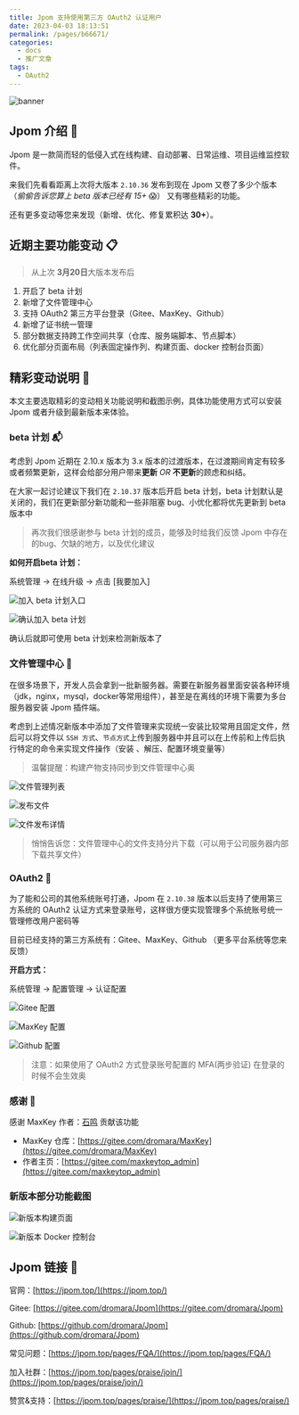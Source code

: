 ```yaml
---
title: Jpom 支持使用第三方 OAuth2 认证用户
date: 2023-04-03 18:13:51
permalink: /pages/b66671/
categories:
  - docs
  - 推广文章
tags:
  - OAuth2
---
```


![banner](https://jpom.top/images/tutorial/oauth2-article/banner.png)

## Jpom 介绍 📢

Jpom 是一款简而轻的低侵入式在线构建、自动部署、日常运维、项目运维监控软件。

来我们先看看距离上次将大版本 `2.10.36` 发布到现在 Jpom 又卷了多少个版本（*偷偷告诉您算上 beta 版本已经有 15+* 😱） 又有哪些精彩的功能。

还有更多变动等您来发现（新增、优化、修复累积达 **30+**）。

## 近期主要功能变动 📋

> 从上次 **3月20日**大版本发布后

1. 开启了 beta 计划
2. 新增了文件管理中心
3. 支持 OAuth2 第三方平台登录（Gitee、MaxKey、Github）
4. 新增了证书统一管理
5. 部分数据支持跨工作空间共享（仓库、服务端脚本、节点脚本）
6. 优化部分页面布局（列表固定操作列、构建页面、docker 控制台页面）

## 精彩变动说明 📝

本文主要选取精彩的变动相关功能说明和截图示例，具体功能使用方式可以安装 Jpom 或者升级到最新版本来体验。

###  beta 计划 📬

考虑到 Jpom 近期在 2.10.x 版本为 3.x 版本的过渡版本，在过渡期间肯定有较多或者频繁更新，这样会给部分用户带来**更新** *OR* **不更新**的顾虑和纠结。

在大家一起讨论建议下我们在 `2.10.37` 版本后开启 beta 计划，beta 计划默认是关闭的，我们在更新部分新功能和一些非阻塞 bug、小优化都将优先更新到 beta 版本中


> 再次我们很感谢参与 beta 计划的成员，能够及时给我们反馈 Jpom 中存在的bug、欠缺的地方，以及优化建议

**如何开启beta 计划：**

系统管理 -> 在线升级 -> 点击 [我要加入]

![加入 beta 计划入口](https://jpom.top/images/tutorial/oauth2-article/img.png)

![确认加入 beta 计划](https://jpom.top/images/tutorial/oauth2-article/img_1.png)

确认后就即可使用 beta 计划来检测新版本了

### 文件管理中心 📁

在很多场景下，开发人员会拿到一批新服务器。需要在新服务器里面安装各种环境（jdk，nginx，mysql，docker等常用组件），甚至是在离线的环境下需要为多台服务器安装 Jpom 插件端。

考虑到上述情况新版本中添加了文件管理来实现统一安装比较常用且固定文件，然后可以将文件以 `SSH 方式`、`节点方式`上传到服务器中并且可以在上传前和上传后执行特定的命令来实现文件操作（安装 、解压、配置环境变量等）

> 温馨提醒：构建产物支持同步到文件管理中心奥

![文件管理列表](https://jpom.top/images/tutorial/oauth2-article/img_2.png)

![发布文件](https://jpom.top/images/tutorial/oauth2-article/img_3.png)

![文件发布详情](https://jpom.top/images/tutorial/oauth2-article/img_4.png)

> 悄悄告诉您：文件管理中心的文件支持分片下载（可以用于公司服务器内部下载共享文件）

### OAuth2 📇

为了能和公司的其他系统账号打通，Jpom 在 `2.10.38` 版本以后支持了使用第三方系统的 OAuth2 认证方式来登录账号，这样很方便实现管理多个系统账号统一管理修改用户密码等

目前已经支持的第三方系统有：Gitee、MaxKey、Github （更多平台系统等您来反馈）

**开启方式：**

系统管理 -> 配置管理 -> 认证配置

![Gitee 配置](https://jpom.top/images/tutorial/oauth2-article/img_5.png)

![MaxKey 配置](https://jpom.top/images/tutorial/oauth2-article/img_6.png)

![Github 配置](https://jpom.top/images/tutorial/oauth2-article/img_7.png)

> 注意：如果使用了 OAuth2 方式登录账号配置的 MFA(两步验证) 在登录的时候不会生效奥


### 感谢 🤝

感谢 MaxKey 作者：[石鸣](https://gitee.com/maxkeytop_admin) 贡献该功能

- MaxKey 仓库：[https://gitee.com/dromara/MaxKey](https://gitee.com/dromara/MaxKey)
- 作者主页：[https://gitee.com/maxkeytop_admin](https://gitee.com/maxkeytop_admin)

### 新版本部分功能截图

![新版本构建页面](https://jpom.top/images/tutorial/oauth2-article/img_8.png)

![新版本 Docker 控制台](https://jpom.top/images/tutorial/oauth2-article/img_9.png)

## Jpom 链接  🔗

官网：[https://jpom.top/](https://jpom.top/)

Gitee: [https://gitee.com/dromara/Jpom](https://gitee.com/dromara/Jpom)

Github: [https://github.com/dromara/Jpom](https://github.com/dromara/Jpom)

常见问题：[https://jpom.top/pages/FQA/](https://jpom.top/pages/FQA/)

加入社群：[https://jpom.top/pages/praise/join/](https://jpom.top/pages/praise/join/)

赞赏&支持：[https://jpom.top/pages/praise/](https://jpom.top/pages/praise/)
